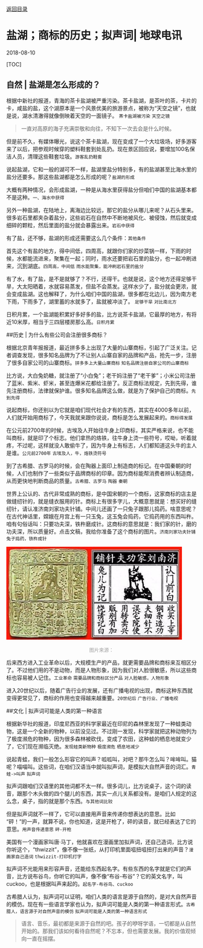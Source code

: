 [返回目录](../index.html)

# 盐湖；商标的历史；拟声词| 地球电讯

2018-08-10

[TOC]

## 自然 | 盐湖是怎么形成的？

根据中新社的报道，青海的茶卡盐湖被严重污染。茶卡盐湖，是茶叶的茶，卡片的卡，咸盐的盐，这个湖原本是一个风景优美的旅游景点，被称为“天空之镜”，也就是说，湖水清澈得就像倒映着天空的一面镜子。 `茶卡盐湖被污染` `天空之镜`

>一直对高原的海子充满崇敬和向往，不知下一次去会是什么时候。

但是前不久，有媒体曝光，说这个茶卡盐湖，现在变成了一个大垃圾场，好多游客来了以后，把参观时候穿的塑料鞋套到处乱扔。现在景区回应说，要增加100名保洁人员，清理这些鞋套垃圾。`游客乱扔鞋套`

说起盐湖，它和一般的湖可不一样，盐湖里盐分特别多，有的盐湖甚至比海水里的盐分还要多。那这些盐湖都是怎么形成的呢？`盐湖的形成`

大概有两种情况，会形成盐湖，一种是从海水里获得盐分但咱们中国的盐湖基本都不是这种。`一、海水中获得`

另外一种盐湖，在陆地上，离海边比较远，那它的盐分从哪儿来呢？从石头里来。很多岩石里都夹杂着盐分，这些岩石在自然中不断地被风化、被侵蚀，然后就变成细碎的颗粒，然后里面的盐分就会暴露出来。`岩石中获得`

有了盐，还不够，盐湖的形成还需要这么几个条件：`其他条件`

首先这个有盐的地方，得中间低，四周高，就跟你们家的炒菜锅一样，下雨的时候，水都能流进来，聚集在一起；同时，雨水还要把岩石里的盐分，也一起冲刷进来，沉到湖底。`四周高，中间低` `雨水能聚集，能冲刷岩石里的盐分`

有了水，有了盐，是不是就够了？不行，还得干。也就是说，这个地方还得足够干旱，大太阳晒着，水就容易蒸发，但盐不会蒸发。这样水少了，盐分就会更浓，就会变成盐湖。这也解释了，为什么咱们中国的盐湖，很多都在北边儿，因为南方老下雨，下雨多了，湖里蓄的水就多了，盐就被冲淡了。   `足够干旱` `对比南北方`

日积月累，一个盐湖能积累好多好多的盐，比方说茶卡盐湖，它最厚的地方，有将近10米厚，相当于三四层楼房那么高。`日积月累`

##历史 | 为什么有些公司会注册很多商标？

根据北京青年报报道，最近拼多多上出现了大量的山寨商标，引起了广泛关注。记者调查发现，很多知名品牌为了不让别人山寨自家的品牌和产品，抢先一步，注册了很多自家公司的山寨商标。`拼多多上大量山寨商标` `知名品牌注册自家公司的山寨商标`

比方说，大白兔奶糖，就注册了“小白兔”；老干妈注册了“老干爹”；小米公司注册了蓝米、紫米、虾米，甚至连爆米花都给注册了。反正商标法规定，先到先得，谁先注册商标，法律就保护谁。很多知名品牌这么做，就是为了保护自己的商标。`先到先得`

说起商标，你还别以为它就是咱们现代社会才有的东西，其实在4000多年以前，人们就开始用商标了，今天我就来跟你说说，商标是怎么发展起来的。`商标得发展`

在公元前2700年的时候，古埃及人开始往牛身上印商标，其实严格来说，也不能叫商标，就是印了个标志。他们拿热的烙铁，往牛身上烫一些符号，哎呦，听着就疼，不过呢，这样就没人敢偷牛了，因为牛身上有标志，人们都知道这头牛的主人是谁。`公元前2700年` `古埃及人，牛，烙铁烫符号`

到了古希腊、古罗马的时候，会在陶器上面印上制造商的标记。在中国秦朝的时候，人们也制作了一些类似于品牌商标的印章。因为商标能帮消费者辨认制造商，从而更快地判断商品的质量。`古希腊、古罗马` `陶器` `秦朝`

世界上公认的、古代非常成熟的商标，是中国宋朝的一个商标，这家商标的店主是做缝纫针的，就是缝衣服用的针。商标上有很多字儿，大概意思就是：想买好的缝纫针，请认准济南刘家功夫针铺。中间儿还画了一只兔子跟那儿捣药。啥意思呢？在古代神话里，嫦娥在月宫上有一只玉兔，这玉兔会捣药，它捣药用的东西叫杵。咱有句俗话叫：只要功夫深，铁杵磨成针。这商标的意思就是：我们家的针，磨的功夫深，所以质量好。点击文稿，我给你准备了这个商标的图片。`济南刘家功夫针铺` `兔子捣药，铁杵成针`

![济南刘家功夫针铺](./assets/济南刘家功夫针铺.jpg)

<center><font color=#A1A1A1 size=2>图片来源：<http://k.sina.com.cn/article_6424756900_17ef202a400100695n.html></font></center>

后来西方进入工业革命以后，大规模生产的产品，就更需要品牌和商标来互相区分了。不过他们用的不是动物，而是人物形象，因为我们对人脸很敏感，所以这些商标也容易被人记住。`工业革命` `需要品牌和商标区分产品` `对人脸敏感，人物形象`

进入20世纪以后，随着广告行业的发展，还有广播电视的出现，商标这种东西就变得更常见了，商标的作用也变得越来越重要。`20世纪后` `广告行业、广播电视`

##文化 | 拟声词可能是人类的第一种语言

根据新华社的报道，印度尼西亚的科学家最近在印尼的森林里发现了一种蛙类动物，这是一个全新的物种，以前没见过。不过刚一发现，科学家就把这种动物列为了极度濒危的物种，因为很多森林被砍伐，变成了农田，这种蛙的栖息地就变少了，它们现在濒临灭绝。`发现蛙类新物种` `极度濒危` `栖息地减少`

说起青蛙，我们一般怎么形容它的叫声？呱呱叫，对吧？那牛怎么叫？哞哞叫。猫呢？喵喵叫。这些词，在咱们汉语当中就叫拟声词，是模拟大自然声音的词汇。`青蛙->叫声` `拟声词`

拟声词跟咱们汉语里的其他词都不太一样。很多词儿，比方说桌子，这个词的读音，跟那个木头做的四个腿儿的东西，其实一点儿关系都没有。是咱们人规定的这么念，桌子，指的就是那个东西。`与其他词比较`

但是拟声词就不一样了，它可以直接用声音来传递你想表达的意思。比如 “砰！”的一声，就算不说，你也知道，这是开枪了，砰的读音，就已经表达了它的意思。`用声音传递意思` `砰-开枪`

美国有一个漫画家叫唐·马丁，他就喜欢在漫画里加拟声词，还自己造词，比方说你听这个，“thwizzit”，像不像一张纸，从打印机里面嗞扭嗞扭打出来的声音？`漫画家自己造词` `thwizzit-打印机打字`

拟声词不光能用来形容声音，还能给东西起名字。有些东西的名字就是它们的声音，比方说布谷鸟，你听它的叫声，像不像“布谷-布谷”？它的英文名字，叫cuckoo，也是根据叫声来起的。`起名字-布谷鸟、cuckoo`

古希腊人认为，拟声词可以证明，咱们人类的语言是源于自然的，是对大自然声音的模仿。现在有一些语言学家也认为，拟声词可能是人类的第一种语言形式。`古希腊人，语言源于对自然声音的模仿` `拟声词可能是人类的第一种语言形式`

> 语言、音乐，最初都是来源于自然的吧。孩子的咿呀学语，一切都是从自然开始的。那我们该如何看待自然呢？不忘本，但也需要发展。我的价值观倾向一直在摇摆。